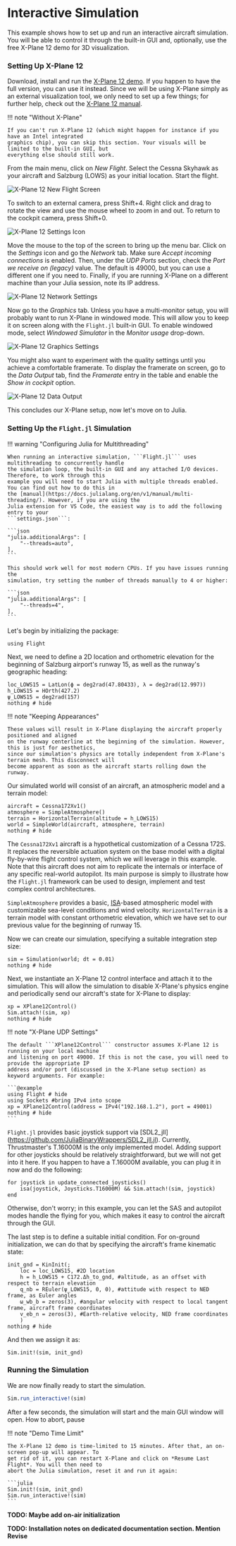 # Interactive Simulation

This example shows how to set up and run an interactive aircraft simulation. You will be able to
control it through the built-in GUI and, optionally, use the free X-Plane 12 demo for 3D
visualization.

### Setting Up X-Plane 12

Download, install and run the [X-Plane 12 demo](https://www.x-plane.com/desktop/try-it/). If you
happen to have the full version, you can use it instead. Since we will be using X-Plane simply as an
external visualization tool, we only need to set up a few things; for further help, check out the
[X-Plane 12 manual](https://www.x-plane.com/manuals/desktop/).

!!! note "Without X-Plane"

    If you can't run X-Plane 12 (which might happen for instance if you have an Intel integrated
    graphics chip), you can skip this section. Your visuals will be limited to the built-in GUI, but
    everything else should still work.

From the main menu, click on *New Flight*. Select the Cessna Skyhawk as your aircraft and Salzburg
(LOWS) as your initial location. Start the flight.

![X-Plane 12 New Flight Screen](xp12_new_flight.png)

To switch to an external camera, press Shift+4. Right click and drag to rotate the view and
use the mouse wheel to zoom in and out. To return to the cockpit camera, press Shift+0.

![X-Plane 12 Settings Icon](xp12_settings_icon.png)

Move the mouse to the top of the screen to bring up the menu bar. Click on the *Settings* icon and
go the *Network* tab. Make sure *Accept incoming connections* is enabled. Then, under the *UDP
Ports* section, check the *Port we receive on (legacy)* value. The default is 49000, but you can use
a different one if you need to. Finally, if you are running X-Plane on a different machine than your
Julia session, note its IP address.

![X-Plane 12 Network Settings](xp12_network_settings.png)

Now go to the *Graphics* tab. Unless you have a multi-monitor setup, you will probably want to run
X-Plane in windowed mode. This will allow you to keep it on screen along with the ```Flight.jl```
built-in GUI. To enable windowed mode, select *Windowed Simulator* in the *Monitor usage* drop-down.

![X-Plane 12 Graphics Settings](xp12_graphics_settings.png)

You might also want to experiment with the quality settings until you achieve a comfortable
framerate. To display the framerate on screen, go to the *Data Output* tab, find the *Framerate*
entry in the table and enable the *Show in cockpit* option.

![X-Plane 12 Data Output](xp12_data_output.png)

This concludes our X-Plane setup, now let's move on to Julia.


### Setting Up the ```Flight.jl``` Simulation

!!! warning "Configuring Julia for Multithreading"

    When running an interactive simulation, ```Flight.jl``` uses multithreading to concurrently handle
    the simulation loop, the built-in GUI and any attached I/O devices. Therefore, to work through this
    example you will need to start Julia with multiple threads enabled. You can find out how to do this in
    the [manual](https://docs.julialang.org/en/v1/manual/multi-threading/). However, if you are using the
    Julia extension for VS Code, the easiest way is to add the following entry to your
    ```settings.json```:

    ```json
    "julia.additionalArgs": [
        "--threads=auto",
    ],
    ```

    This should work well for most modern CPUs. If you have issues running the
    simulation, try setting the number of threads manually to 4 or higher:

    ```json
    "julia.additionalArgs": [
        "--threads=4",
    ],
    ```

Let's begin by initializing the package:
```@example ex01
using Flight
```

Next, we need to define a 2D location and orthometric elevation for the beginning of Salzburg airport's
runway 15, as well as the runway's geographic heading:
```@example ex01
loc_LOWS15 = LatLon(ϕ = deg2rad(47.80433), λ = deg2rad(12.997))
h_LOWS15 = HOrth(427.2)
ψ_LOWS15 = deg2rad(157)
nothing # hide
```

!!! note "Keeping Appearances"

    These values will result in X-Plane displaying the aircraft properly positioned and aligned
    on the runway centerline at the beginning of the simulation. However, this is just for aesthetics,
    since our simulation's physics are totally independent from X-Plane's terrain mesh. This disconnect will
    become apparent as soon as the aircraft starts rolling down the runway.

Our simulated world will consist of an aircraft, an atmospheric model and a terrain model:

```@example ex01
aircraft = Cessna172Xv1()
atmosphere = SimpleAtmosphere()
terrain = HorizontalTerrain(altitude = h_LOWS15)
world = SimpleWorld(aircraft, atmosphere, terrain)
nothing # hide
```

The ```Cessna172Xv1``` aircraft is a hypothetical customization of a Cessna 172S. It replaces the
reversible actuation system on the base model with a digital fly-by-wire flight control system,
which we will leverage in this example. Note that this aircraft does not aim to replicate the
internals or interface of any specific real-world autopilot. Its main purpose is simply to
illustrate how the ```Flight.jl``` framework can be used to design, implement and test complex
control architectures.

```SimpleAtmosphere``` provides a basic,
[ISA](https://en.wikipedia.org/wiki/International_Standard_Atmosphere)-based atmospheric model with
customizable sea-level conditions and wind velocity. ```HorizontalTerrain``` is a terrain model with
constant orthometric elevation, which we have set to our previous value for the beginning of runway
15\.

Now we can create our simulation, specifying a suitable integration step size:
```@example ex01
sim = Simulation(world; dt = 0.01)
nothing # hide
```

Next, we instantiate an X-Plane 12 control interface and attach it to the simulation. This will
allow the simulation to disable X-Plane's physics engine and periodically send our aircraft's state
for X-Plane to display:
```@example ex01
xp = XPlane12Control()
Sim.attach!(sim, xp)
nothing # hide
```

!!! note "X-Plane UDP Settings"

    The default ```XPlane12Control``` constructor assumes X-Plane 12 is running on your local machine
    and listening on port 49000. If this is not the case, you will need to provide the appropriate IP
    address and/or port (discussed in the X-Plane setup section) as keyword arguments. For example:

    ```@example
    using Flight # hide
    using Sockets #bring IPv4 into scope
    xp = XPlane12Control(address = IPv4("192.168.1.2"), port = 49001)
    nothing # hide
    ```

```Flight.jl``` provides basic joystick support via [SDL2_jll]
(https://github.com/JuliaBinaryWrappers/SDL2_jll.jl). Currently, Thrustmaster's T.16000M is the only
implemented model. Adding support for other joysticks should be relatively straightforward, but we
will not get into it here. If you happen to have a T.16000M available, you can plug it in now and do
the following:

```@example ex01
for joystick in update_connected_joysticks()
    isa(joystick, Joysticks.T16000M) && Sim.attach!(sim, joystick)
end
```

Otherwise, don't worry; in this example, you can let the SAS and autopilot modes handle the flying
for you, which makes it easy to control the aircraft through the GUI.

The last step is to define a suitable initial condition. For on-ground initialization, we can do
that by specifying the aircraft's frame kinematic state:

```@example ex01
init_gnd = KinInit(;
    loc = loc_LOWS15, #2D location
    h = h_LOWS15 + C172.Δh_to_gnd, #altitude, as an offset with respect to terrain elevation
    q_nb = REuler(ψ_LOWS15, 0, 0), #attitude with respect to NED frame, as Euler angles
    ω_wb_b = zeros(3), #angular velocity with respect to local tangent frame, aircraft frame coordinates
    v_eb_n = zeros(3), #Earth-relative velocity, NED frame coordinates
    )
nothing # hide
```

And then we assign it as:
```@example ex01
Sim.init!(sim, init_gnd)
```

### Running the Simulation

We are now finally ready to start the simulation.
```julia
Sim.run_interactive!(sim)
```

After a few seconds, the simulation will start and the main GUI window will open.
How to abort, pause

!!! note "Demo Time Limit"

    The X-Plane 12 demo is time-limited to 15 minutes. After that, an on-screen pop-up will appear. To
    get rid of it, you can restart X-Plane and click on *Resume Last Flight*. You will then need to
    abort the Julia simulation, reset it and run it again:

    ```julia
    Sim.init!(sim, init_gnd)
    Sim.run_interactive!(sim)
    ```

**TODO: Maybe add on-air initialization**

**TODO: Installation notes on dedicated documentation section. Mention Revise**